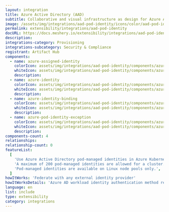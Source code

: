 ```yaml
---
layout: integration
title: Azure Active Directory (AAD)
subtitle: Collaborative and visual infrastructure as design for Azure Active Directory (AAD)
image: /assets/img/integrations/aad-pod-identity/icons/color/aad-pod-identity-color.svg
permalink: extensibility/integrations/aad-pod-identity
docURL: https://docs.meshery.io/extensibility/integrations/aad-pod-identity
description:
integrations-category: Provisioning
integrations-subcategory: Security & Compliance
registrant: Artifact Hub
components:
  - name: azure-assigned-identity
    colorIcon: assets/img/integrations/aad-pod-identity/components/azure-assigned-identity/icons/color/azure-assigned-identity-color.svg
    whiteIcon: assets/img/integrations/aad-pod-identity/components/azure-assigned-identity/icons/white/azure-assigned-identity-white.svg
    description:
  - name: azure-identity
    colorIcon: assets/img/integrations/aad-pod-identity/components/azure-identity/icons/color/azure-identity-color.svg
    whiteIcon: assets/img/integrations/aad-pod-identity/components/azure-identity/icons/white/azure-identity-white.svg
    description:
  - name: azure-identity-binding
    colorIcon: assets/img/integrations/aad-pod-identity/components/azure-identity-binding/icons/color/azure-identity-binding-color.svg
    whiteIcon: assets/img/integrations/aad-pod-identity/components/azure-identity-binding/icons/white/azure-identity-binding-white.svg
    description:
  - name: azure-pod-identity-exception
    colorIcon: assets/img/integrations/aad-pod-identity/components/azure-pod-identity-exception/icons/color/azure-pod-identity-exception-color.svg
    whiteIcon: assets/img/integrations/aad-pod-identity/components/azure-pod-identity-exception/icons/white/azure-pod-identity-exception-white.svg
    description:
components-count: 4
relationships:
relationship-count: 0
featureList:
  [
    'Use Azure Active Directory pod-managed identities in Azure Kubernetes Service.',
    'A maximum of 200 pod-managed identities are allowed for a cluster.',
    'Pod-managed identities are available on Linux node pools only.',
  ]
howItWorks: 'Federate with any external identity provider'
howItWorksDetails: 'Azure AD workload identity authentication method replaces pod-managed identity, which integrates with the Kubernetes native capabilities to federate with any external identity providers on behalf of the application.'
language: en
list: include
type: extensibility
category: integrations
---
```

